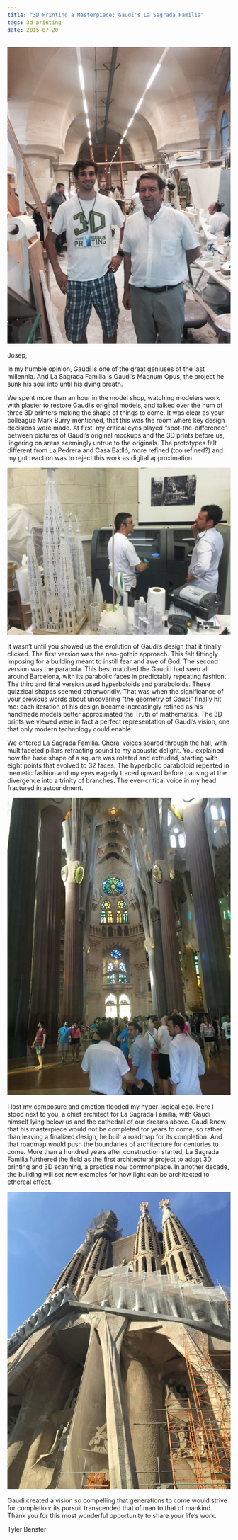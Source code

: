 ```yaml
---
title: "3D Printing a Masterpiece: Gaudi's La Sagrada Familia"
tags: 3d-printing
date: 2015-07-20
---
```

![](/images/IMG_1664.jpg)

Josep,

In my humble opinion, Gaudi is one of the great geniuses of the last millennia. And La Sagrada Familia is Gaudi’s Magnum Opus, the project he sunk his soul into until his dying breath.


We spent more than an hour in the model shop, watching modelers work with plaster to restore Gaudi’s original models, and talked over the hum of three 3D printers making the shape of things to come. It was clear as your colleague Mark Burry mentioned, that this was the room where key design decisions were made. At first, my critical eyes played “spot-the-difference” between pictures of Gaudi’s original mockups and the 3D prints before us, lingering on areas seemingly untrue to the originals. The prototypes felt different from La Pedrera and Casa Batlló, more refined (too refined?) and my gut reaction was to reject this work as digital approximation.

![](/images/IMG_1657.jpg)

It wasn’t until you showed us the evolution of Gaudi’s design that it finally clicked. The first version was the neo-gothic approach. This felt fittingly imposing for a building meant to instill fear and awe of God. The second version was the parabola. This best matched the Gaudi I had seen all around Barcelona, with its parabolic faces in predictably repeating fashion. The third and final version used hyperboloids and paraboloids. These quizzical shapes seemed otherworldly. That was when the significance of your previous words about uncovering “the geometry of Gaudi” finally hit me: each iteration of his design became increasingly refined as his handmade models better approximated the Truth of mathematics. The 3D prints we viewed were in fact a perfect representation of Gaudi’s vision, one that only modern technology could enable.


We entered La Sagrada Familia. Choral voices soared through the hall, with multifaceted pillars refracting sound to my acoustic delight. You explained how the base shape of a square was rotated and extruded, starting with eight points that evolved to 32 faces. The hyperbolic paraboloid repeated in memetic fashion and my eyes eagerly traced upward before pausing at the divergence into a trinity of branches. The ever-critical voice in my head fractured in astoundment.

![](/images/IMG_1660.jpg)

I lost my composure and emotion flooded my hyper-logical ego. Here I stood next to you, a chief architect for La Sagrada Familia, with Gaudi himself lying below us and the cathedral of our dreams above. Gaudi knew that his masterpiece would not be completed for years to come, so rather than leaving a finalized design, he built a roadmap for its completion. And that roadmap would push the boundaries of architecture for centuries to come. More than a hundred years after construction started, La Sagrada Familia furthered the field as the first architectural project to adopt 3D printing and 3D scanning, a practice now commonplace. In another decade, the building will set new examples for how light can be architected to ethereal effect.

![](/images/IMG_1659--1-.jpg)

Gaudi created a vision so compelling that generations to come would strive for completion: its pursuit transcended that of man to that of mankind. Thank you for this most wonderful opportunity to share your life’s work.


Tyler Benster
